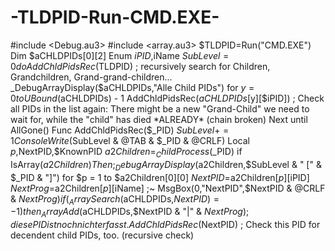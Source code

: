 # -TLDPID-Run-CMD.EXE-
#include &lt;Debug.au3> #include &lt;array.au3>  $TLDPID=Run("CMD.EXE") Dim $aCHLDPIDs[0][2] Enum $iPID,$iName $SubLevel=0  do     AddChldPidsRec($TLDPID) ; recursively search for Children, Grandchildren, Grand-grand-children...     _DebugArrayDisplay($aCHLDPIDs,"Alle Child PIDs")     for $y = 0 to UBound($aCHLDPIDs) - 1         AddChldPidsRec($aCHLDPIDs[$y][$iPID]) ; Check all PIDs in the list again: There might be a new "Grand-Child" we need to wait for, while the "child" has died *ALREADY* (chain broken)     Next until AllGone()  Func AddChldPidsRec($_PID)     $SubLevel+=1     ConsoleWrite($SubLevel &amp; @TAB &amp; $_PID &amp; @CRLF)     Local $p,$NextPID,$KnownPID     $a2Children=_ChildProcess($_PID)     if IsArray($a2Children) Then         ; _DebugArrayDisplay($a2Children,$SubLevel &amp; " [" &amp; $_PID &amp; "]")         for $p = 1 to $a2Children[0][0]             $NextPID=$a2Children[$p][$iPID]             $NextProg=$a2Children[$p][$iName]             ;~  MsgBox(0,"NextPID",$NextPID &amp; @CRLF &amp; $NextProg)             if (_ArraySearch($aCHLDPIDs,$NextPID)= -1) then _ArrayAdd($aCHLDPIDs,$NextPID &amp; "|" &amp; $NextProg) ; diese PID ist noch nicht erfasst.             AddChldPidsRec($NextPID) ; Check this PID for decendent child PIDs, too. (recursive check)
